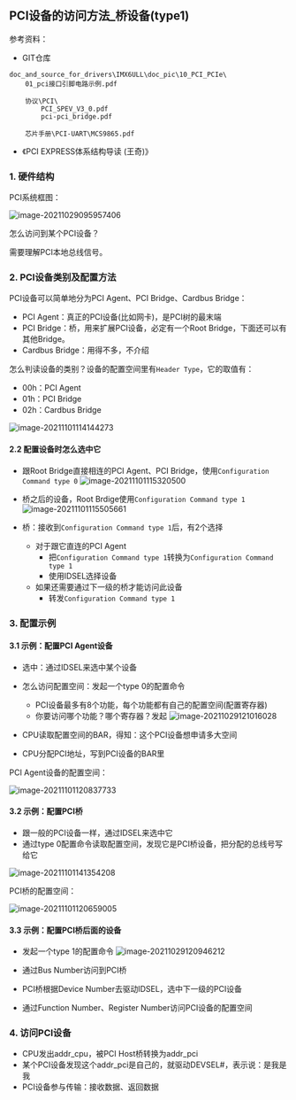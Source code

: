 ## PCI设备的访问方法_桥设备(type1)

参考资料：

* GIT仓库

```shell
doc_and_source_for_drivers\IMX6ULL\doc_pic\10_PCI_PCIe\
	01_pci接口引脚电路示例.pdf
	
	协议\PCI\
		PCI_SPEV_V3_0.pdf
		pci-pci_bridge.pdf

	芯片手册\PCI-UART\MCS9865.pdf
```

* 《PCI EXPRESS体系结构导读 (王奇)》



### 1. 硬件结构

PCI系统框图：

![image-20211029095957406](pic/10_PCI_PCIe/07_pci_block.png)

怎么访问到某个PCI设备？

需要理解PCI本地总线信号。



### 2. PCI设备类别及配置方法

PCI设备可以简单地分为PCI Agent、PCI Bridge、Cardbus Bridge：

* PCI Agent：真正的PCI设备(比如网卡)，是PCI树的最末端
* PCI Bridge：桥，用来扩展PCI设备，必定有一个Root Bridge，下面还可以有其他Bridge。
* Cardbus Bridge：用得不多，不介绍

怎么判读设备的类别？设备的配置空间里有`Header Type`，它的取值有：

* 00h：PCI Agent
* 01h：PCI Bridge
* 02h：Cardbus Bridge

![image-20211101114144273](pic/10_PCI_PCIe/11_headtype.png)



#### 2.2 配置设备时怎么选中它

* 跟Root Bridge直接相连的PCI Agent、PCI Bridge，使用`Configuration Command type 0`
  ![image-20211101115320500](pic/10_PCI_PCIe/12_configuration_cmd_type0.png)

* 桥之后的设备，Root Brdige使用`Configuration Command type 1`
  ![image-20211101115505661](pic/10_PCI_PCIe/13_configuration_cmd_type1.png)

* 桥：接收到`Configuration Command type 1`后，有2个选择
  * 对于跟它直连的PCI Agent
    * 把`Configuration Command type 1`转换为`Configuration Command type 1`
    * 使用IDSEL选择设备
  * 如果还需要通过下一级的桥才能访问此设备
    * 转发`Configuration Command type 1`



### 3. 配置示例

#### 3.1 示例：配置PCI Agent设备

* 选中：通过IDSEL来选中某个设备

* 怎么访问配置空间：发起一个type 0的配置命令

  * PCI设备最多有8个功能，每个功能都有自己的配置空间(配置寄存器)
  * 你要访问哪个功能？哪个寄存器？发起
    ![image-20211029121016028](pic/10_PCI_PCIe/09_type0.png)

* CPU读取配置空间的BAR，得知：这个PCI设备想申请多大空间

* CPU分配PCI地址，写到PCI设备的BAR里




PCI Agent设备的配置空间：

![image-20211101120837733](pic/10_PCI_PCIe/14_header_type0.png)



#### 3.2 示例：配置PCI桥

* 跟一般的PCI设备一样，通过IDSEL来选中它
* 通过type 0配置命令读取配置空间，发现它是PCI桥设备，把分配的总线号写给它

![image-20211101141354208](pic/10_PCI_PCIe/16_pci_bridge_bus_number.png)

PCI桥的配置空间：

![image-20211101120659005](pic/10_PCI_PCIe/15_header_type1.png)





#### 3.3 示例：配置PCI桥后面的设备

* 发起一个type 1的配置命令
  ![image-20211029120946212](pic/10_PCI_PCIe/10_type1.png)

* 通过Bus Number访问到PCI桥
* PCI桥根据Device Number去驱动IDSEL，选中下一级的PCI设备
* 通过Function Number、Register Number访问PCI设备的配置空间



### 4. 访问PCI设备

* CPU发出addr_cpu，被PCI Host桥转换为addr_pci
* 某个PCI设备发现这个addr_pci是自己的，就驱动DEVSEL#，表示说：是我是我
* PCI设备参与传输：接收数据、返回数据





